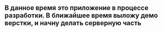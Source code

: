 ## В данное время это приложение в процессе разработки. В ближайшее время выложу демо верстки, и начну делать серверную часть

